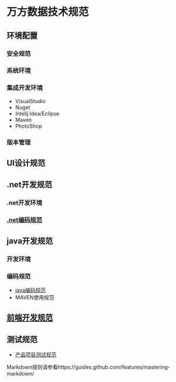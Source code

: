 # 万方数据技术规范
## 环境配置
### 安全规范
### 系统环境
### 集成开发环境
- VisualStudio
- Nuget
- Intellj Idea/Eclipse
- Maven
- PhotoShop

### 版本管理
## UI设计规范
## .net开发规范
### .net开发环境
### [.net编码规范](https://github.com/wanfangdata/guide/blob/master/dotnet开发规范/编码规范.md)
## java开发规范
### 开发环境
### 编码规范
* [java编码规范](https://github.com/wanfangdata/guide/blob/master/java%E5%BC%80%E5%8F%91%E8%A7%84%E8%8C%83/%E7%BC%96%E7%A0%81%E8%A7%84%E8%8C%83.md) 
* MAVEN使用规范

## [前端开发规范](前端开发规范)
## 测试规范
* [产品项目测试规范](https://github.com/wanfangdata/guide/blob/master/%E6%B5%8B%E8%AF%95%E8%A7%84%E8%8C%83/%E4%BA%A7%E5%93%81%E9%A1%B9%E7%9B%AE%E6%B5%8B%E8%AF%95%E5%B7%A5%E4%BD%9C%E8%A7%84%E8%8C%83.md) 



Markdown规则请参看https://guides.github.com/features/mastering-markdown/
